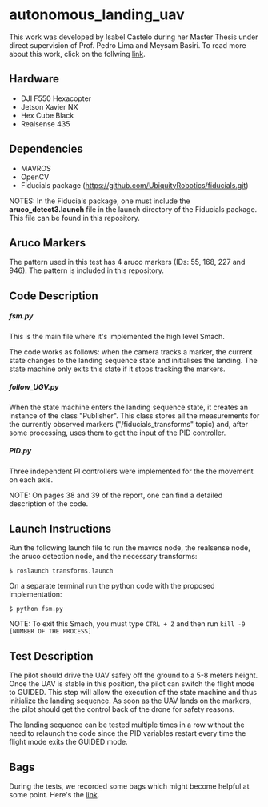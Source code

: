 # autonomous_landing_uav

This work was developed by Isabel Castelo during her Master Thesis under direct supervision of Prof. Pedro Lima and Meysam Basiri. To read more about this work, click on the follwing [link](https://drive.google.com/file/d/17AfR2s2Ql5n2FO_m81a-wonHWeZszbup/view?usp=sharing "Thesis Link").

## Hardware

* DJI F550 Hexacopter
* Jetson Xavier NX
* Hex Cube Black
* Realsense 435


## Dependencies

* MAVROS
* OpenCV
* Fiducials package (https://github.com/UbiquityRobotics/fiducials.git)

NOTES: In the Fiducials package, one must include the **aruco_detect3.launch** file in the launch directory of the Fiducials package. This file can be found in this repository.



## Aruco Markers

The pattern used in this test has 4 aruco markers (IDs: 55, 168, 227 and 946). The pattern is included in this repository.



## Code Description

##### fsm.py

This is the main file where it's implemented the high level Smach. 

The code works as follows: when the camera tracks a marker, the current state changes to the landing sequence state and initialises the landing. The state machine only exits this state if it stops tracking the markers.

##### follow_UGV.py

When the state machine enters the landing sequence state, it creates an instance of the class "Publisher". This class stores all the measurements for the currently observed markers ("/fiducials_transforms" topic) and, after some processing, uses them to get the input of the PID controller.

##### PID.py

Three independent PI controllers were implemented for the the movement on each axis.


NOTE: On pages 38 and 39 of the report, one can find a detailed description of the code.




## Launch Instructions

Run the following launch file to run the mavros node, the realsense node, the aruco detection node, and the necessary transforms:
```
$ roslaunch transforms.launch
```

On a separate terminal run the python code with the proposed implementation:
```
$ python fsm.py
```

NOTE: To exit this Smach, you must type `CTRL + Z` and then run `kill -9 [NUMBER OF THE PROCESS]`


## Test Description

The pilot should drive the UAV safely off the ground to a 5-8 meters height. Once the UAV is stable in this position, the pilot can switch the flight mode to GUIDED. This step will allow the execution of the state machine and thus initialize the landing sequence. 
As soon as the UAV lands on the markers, the pilot should get the control back of the drone for safety reasons.

The landing sequence can be tested multiple times in a row without the need to relaunch the code since the PID variables restart every time the flight mode exits the GUIDED mode.


## Bags

During the tests, we recorded some bags which might become helpful at some point. Here's the [link](https://drive.google.com/drive/folders/1uaRyFXZu-y_0YEwd8CXSCPzH8fAMMLzc?usp=sharing "Thesis Link").
